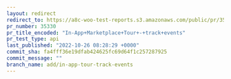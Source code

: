```yaml
---
layout: redirect
redirect_to: https://a8c-woo-test-reports.s3.amazonaws.com/public/pr/35330/api/index.html
pr_number: 35330
pr_title_encoded: "In-App+Marketplace+Tour+-+track+events"
pr_test_type: api
last_published: "2022-10-26 08:28:29 +0000"
commit_sha: fa4fff36e19dfab424625fc69d64f1c257287925
commit_message: ""
branch_name: add/in-app-tour-track-events
---
```

